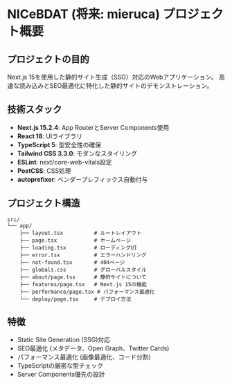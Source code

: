 # NICeBDAT (将来: mieruca) プロジェクト概要

## プロジェクトの目的
Next.js 15を使用した静的サイト生成（SSG）対応のWebアプリケーション。
高速な読み込みとSEO最適化に特化した静的サイトのデモンストレーション。

## 技術スタック
- **Next.js 15.2.4**: App RouterとServer Components使用
- **React 18**: UIライブラリ
- **TypeScript 5**: 型安全性の確保
- **Tailwind CSS 3.3.0**: モダンなスタイリング
- **ESLint**: next/core-web-vitals設定
- **PostCSS**: CSS処理
- **autoprefixer**: ベンダープレフィックス自動付与

## プロジェクト構造
```
src/
└── app/
    ├── layout.tsx          # ルートレイアウト
    ├── page.tsx            # ホームページ
    ├── loading.tsx         # ローディングUI
    ├── error.tsx           # エラーハンドリング
    ├── not-found.tsx       # 404ページ
    ├── globals.css         # グローバルスタイル
    ├── about/page.tsx      # 静的サイトについて
    ├── features/page.tsx   # Next.js 15の機能
    ├── performance/page.tsx # パフォーマンス最適化
    └── deploy/page.tsx     # デプロイ方法
```

## 特徴
- Static Site Generation (SSG)対応
- SEO最適化 (メタデータ、Open Graph、Twitter Cards)
- パフォーマンス最適化 (画像最適化、コード分割)
- TypeScriptの厳密な型チェック
- Server Components優先の設計